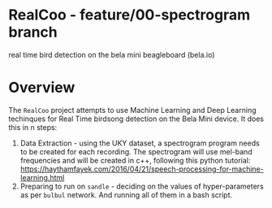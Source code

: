 # RealCoo - feature/00-spectrogram branch
real time bird detection on the bela mini beagleboard (bela.io)

# Overview

The `RealCoo` project attempts to use Machine Learning and Deep Learning techinques for Real Time birdsong detection on the Bela Mini device. It does this in n steps:

1. Data Extraction - using the UKY dataset, a spectrogram program needs to be created for each recording. The spectrogram will use mel-band frequencies and will be created in c++, following this python tutorial: <https://haythamfayek.com/2016/04/21/speech-processing-for-machine-learning.html>
2. Preparing to run on `sandle` - deciding on the values of hyper-parameters as per `bulbul` network. And running all of them in a bash script. 

